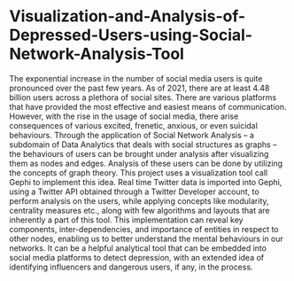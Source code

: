 # Visualization-and-Analysis-of-Depressed-Users-using-Social-Network-Analysis-Tool
The exponential increase in the number of social media users is quite pronounced over the past  few years. As of 2021, there are at least 4.48 billion users across a plethora of social sites. There  are various platforms that have provided the most effective and easiest means of communication.  However, with the rise in the usage of social media, there arise consequences of various excited,  frenetic, anxious, or even suicidal behaviours. Through the application of Social Network Analysis  – a subdomain of Data Analytics that deals with social structures as graphs – the behaviours of  users can be brought under analysis after visualizing them as nodes and edges. Analysis of these  users can be done by utilizing the concepts of graph theory. This project uses a visualization tool  call Gephi to implement this idea. Real time Twitter data is imported into Gephi, using a Twitter  API obtained through a Twitter Developer account, to perform analysis on the users, while  applying concepts like modularity, centrality measures etc., along with few algorithms and layouts that are inherently a part of this tool. This implementation can reveal key components, inter-dependencies, and importance of entities in respect to other nodes, enabling us to better understand the mental behaviours in our networks. It can be a helpful analytical tool that can be embedded  into social media platforms to detect depression, with an extended idea of identifying influencers  and dangerous users, if any, in the process.
